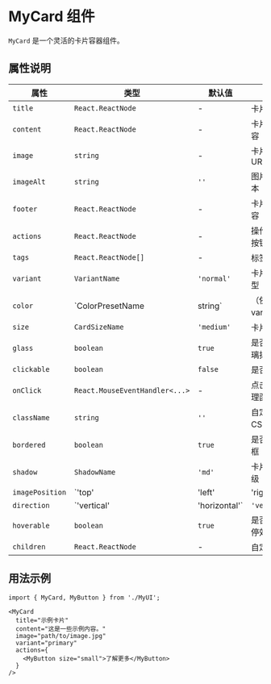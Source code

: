 # MyCard 组件

`MyCard` 是一个灵活的卡片容器组件。

## 属性说明

| 属性            | 类型                               | 默认值      | 说明                                        |
|-----------------|------------------------------------|--------------|-----------------------------------------------|
| `title`         | `React.ReactNode`                  | -            | 卡片标题                                    |
| `content`       | `React.ReactNode`                  | -            | 卡片主要内容                                 |
| `image`         | `string`                           | -            | 卡片图片 URL                                 |
| `imageAlt`      | `string`                           | `''`         | 图片替代文本                                 |
| `footer`        | `React.ReactNode`                  | -            | 卡片底部内容                                 |
| `actions`       | `React.ReactNode`                  | -            | 操作区（如按钮）                             |
| `tags`          | `React.ReactNode[]`                | -            | 标签数组                                     |
| `variant`       | `VariantName`                      | `'normal'`   | 卡片风格类型                                 |
| `color`         | `ColorPresetName | string`         | （依赖 variant） | 颜色预设或自定义十六进制颜色                   |
| `size`          | `CardSizeName`                     | `'medium'`   | 卡片尺寸                                     |
| `glass`         | `boolean`                          | `true`       | 是否启用玻璃拟态效果                          |
| `clickable`     | `boolean`                          | `false`      | 是否可点击                                   |
| `onClick`       | `React.MouseEventHandler<...>`     | -            | 点击事件处理函数                             |
| `className`     | `string`                           | `''`         | 自定义 CSS 类名                              |
| `bordered`      | `boolean`                          | `true`       | 是否显示边框                                 |
| `shadow`        | `ShadowName`                       | `'md'`       | 卡片阴影等级                                 |
| `imagePosition` | `'top' | 'left' | 'right' | 'background'` | `'top'` | 图片相对内容的位置                           |
| `direction`     | `'vertical' | 'horizontal'`       | `'vertical'` | 卡片内容布局方向                             |
| `hoverable`     | `boolean`                          | `true`       | 是否启用悬停效果                             |
| `children`      | `React.ReactNode`                  | -            | 自定义内容                                   |

## 用法示例

```tsx
import { MyCard, MyButton } from './MyUI';

<MyCard
  title="示例卡片"
  content="这是一些示例内容。"
  image="path/to/image.jpg"
  variant="primary"
  actions={
    <MyButton size="small">了解更多</MyButton>
  }
/>
```
